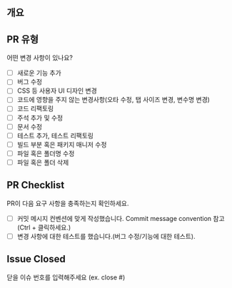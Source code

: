## 개요
<!---- 변경 사항 및 관련 이슈에 대해 간단하게 작성해주세요. 어떻게보다 무엇을 왜 수정했는지 설명해주세요. -->

<!---- Resolves: #(Isuue Number) -->

## PR 유형
어떤 변경 사항이 있나요?

- [ ] 새로운 기능 추가
- [ ] 버그 수정
- [ ] CSS 등 사용자 UI 디자인 변경
- [ ] 코드에 영향을 주지 않는 변경사항(오타 수정, 탭 사이즈 변경, 변수명 변경)
- [ ] 코드 리팩토링
- [ ] 주석 추가 및 수정
- [ ] 문서 수정
- [ ] 테스트 추가, 테스트 리팩토링
- [ ] 빌드 부분 혹은 패키지 매니저 수정
- [ ] 파일 혹은 폴더명 수정
- [ ] 파일 혹은 폴더 삭제

## PR Checklist
PR이 다음 요구 사항을 충족하는지 확인하세요.

- [ ] 커밋 메시지 컨벤션에 맞게 작성했습니다.  Commit message convention 참고  (Ctrl + 클릭하세요.) 
- [ ] 변경 사항에 대한 테스트를 했습니다.(버그 수정/기능에 대한 테스트).

## Issue Closed
닫을 이슈 번호를 입력해주세요 (ex. close #)

